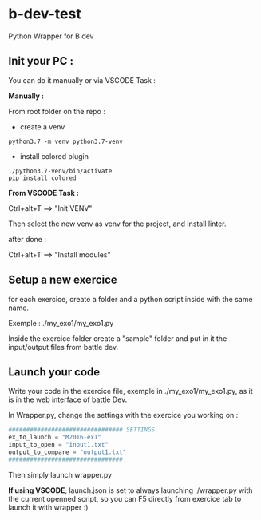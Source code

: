 # b-dev-test

Python Wrapper for B dev

## Init your PC :

You can do it manually or via VSCODE Task :

**Manually :**

From root folder on the repo :

* create a venv
```
python3.7 -m venv python3.7-venv
```

* install colored plugin
```
./python3.7-venv/bin/activate
pip install colored
```

**From VSCODE Task :**

Ctrl+alt+T ==> "Init VENV"

Then select the new venv as venv for the project, and install linter.

after done :

Ctrl+alt+T ==> "Install modules"


## Setup a new exercice
for each exercice, create a folder and a python script inside with the same name.

Exemple : ./my_exo1/my_exo1.py

Inside the exercice folder create a "sample" folder and put in it the input/output files from battle dev.


## Launch your code 

Write your code in the exercice file, exemple in ./my_exo1/my_exo1.py, as it is in the web interface of battle Dev.

In Wrapper.py, change the settings with the exercice you working on :

```python
################################ SETTINGS
ex_to_launch = "M2016-ex1"
input_to_open = "input1.txt"
output_to_compare = "output1.txt"
################################
```

Then simply launch wrapper.py

**If using VSCODE**, launch.json is set to always launching ./wrapper.py with the current openned script, so you can F5 directly from exercice tab to launch it with wrapper :)
